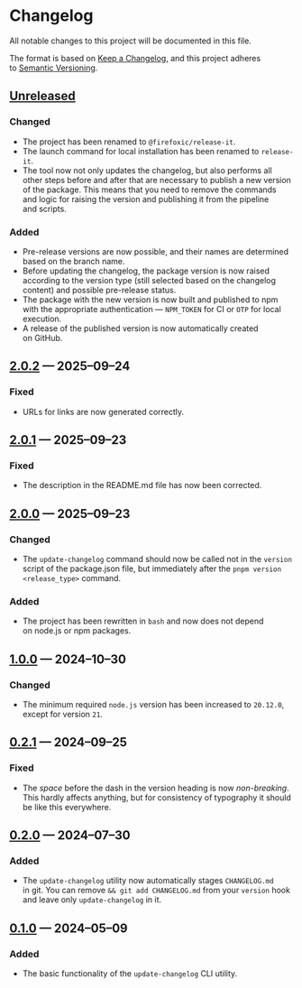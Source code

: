 <!-- markdownlint-disable MD007 MD024 -->
# Changelog

All notable changes to this project will be documented in this file.

The format is based on [Keep a Changelog](https://keepachangelog.com), and this project adheres to [Semantic Versioning](https://semver.org).

## [Unreleased]

### Changed

- The project has been renamed to `@firefoxic/release-it`.
- The launch command for local installation has been renamed to `release-it`.
- The tool now not only updates the changelog, but also performs all other steps before and after that are necessary to publish a new version of the package. This means that you need to remove the commands and logic for raising the version and publishing it from the pipeline and scripts.

### Added

- Pre-release versions are now possible, and their names are determined based on the branch name.
- Before updating the changelog, the package version is now raised according to the version type (still selected based on the changelog content) and possible pre-release status.
- The package with the new version is now built and published to npm with the appropriate authentication — `NPM_TOKEN` for CI or `OTP` for local execution.
- A release of the published version is now automatically created on GitHub.

## [2.0.2] — 2025–09–24

### Fixed

- URLs for links are now generated correctly.

## [2.0.1] — 2025–09–23

### Fixed

- The description in the README.md file has now been corrected.

## [2.0.0] — 2025–09–23

### Changed

- The `update-changelog` command should now be called not in the `version` script of the package.json file, but immediately after the `pnpm version <release_type>` command.

### Added

- The project has been rewritten in `bash` and now does not depend on node.js or npm packages.

## [1.0.0] — 2024–10–30

### Changed

- The minimum required `node.js` version has been increased to `20.12.0`, except for version `21`.

## [0.2.1] — 2024–09–25

### Fixed

- The _space_ before the dash in the version heading is now _non-breaking_. This hardly affects anything, but for consistency of typography it should be like this everywhere.

## [0.2.0] — 2024–07–30

### Added

- The `update-changelog` utility now automatically stages `CHANGELOG.md` in git. You can remove `&& git add CHANGELOG.md` from your `version` hook and leave only `update-changelog` in it.

## [0.1.0] — 2024–05–09

### Added

- The basic functionality of the `update-changelog` CLI utility.

[Unreleased]: https://github.com/firefoxic/release-it/compare/v2.0.2...HEAD
[2.0.2]: https://github.com/firefoxic/release-it/compare/v2.0.1...v2.0.2
[2.0.1]: https://github.com/firefoxic/release-it/compare/v2.0.0...v2.0.1
[2.0.0]: https://github.com/firefoxic/release-it/compare/v1.0.0...v2.0.0
[1.0.0]: https://github.com/firefoxic/release-it/compare/v0.2.1...v1.0.0
[0.2.1]: https://github.com/firefoxic/release-it/compare/v0.2.0...v0.2.1
[0.2.0]: https://github.com/firefoxic/release-it/compare/v0.1.0...v0.2.0
[0.1.0]: https://github.com/firefoxic/release-it/releases/tag/v0.1.0

